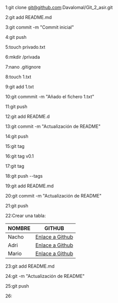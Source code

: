 1:git clone git@github.com:Davalomal/Git_2_asir.git

2:git add README.md

3:git commit -m "Commit inicial"

4:git push

5:touch privado.txt

6:mkdir /privada

7:nano .gitignore

8:touch 1.txt

9:git add 1.txt

10:git commmit -m "Añado el fichero 1.txt"

11:git push

12:git add README.d

13:git commit -m "Actualización de README"

14:git push

15:git tag

16:git tag v0.1

17:git tag

18:git push --tags

19:git add README.md

20:git commit -m "Actualización de README"

21:git push

22:Crear una tabla:

| NOMBRE | GITHUB |
| ------ | ------ |
| Nacho  | [Enlace a Github](https://github.com/jrodrob861/git_2_asir) |
| Adri   | [Enlace a Github](https://github.com/areyjim770/git_2_asir) |
| Mario  | [Enlace a Github](https://github.com/Mromvar767/git_2_asir) |

23:git add README.md

24:git -m "Actualización de README"

25:git push

26:
